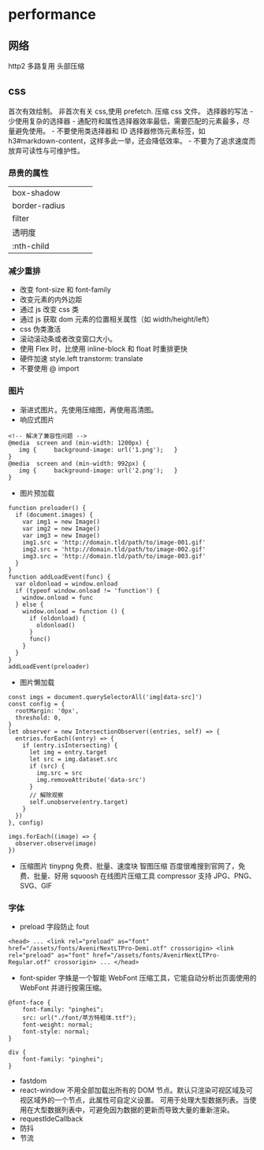 # performance

## 网络

http2 多路复用
头部压缩

## css

首次有效绘制。
非首次有关 css,使用 prefetch.
压缩 css 文件。
选择器的写法 - 少使用复杂的选择器 - 通配符和属性选择器效率最低，需要匹配的元素最多，尽量避免使用。 - 不要使用类选择器和 ID 选择器修饰元素标签，如 h3#markdown-content，这样多此一举，还会降低效率。 - 不要为了追求速度而放弃可读性与可维护性。

### 昂贵的属性

|               |     |     |     |
| ------------- | --- | --- | --- |
| box-shadow    |     |     |     |
| border-radius |     |     |     |
| filter        |     |     |     |
| 透明度        |     |     |     |
| :nth-child    |     |     |     |

### 减少重排

- 改变 font-size 和 font-family
- 改变元素的内外边距
- 通过 js 改变 css 类
- 通过 js 获取 dom 元素的位置相关属性（如 width/height/left）
- css 伪类激活
- 滚动滚动条或者改变窗口大小。
- 使用 Flex 时，比使用 inline-block 和 float 时重排更快
- 硬件加速 style.left transtorm: translate
- 不要使用 @ import

### 图片

- 渐进式图片。先使用压缩图，再使用高清图。
- 响应式图片

```
<!-- 解决了兼容性问题 -->
@media  screen and (min-width: 1200px) {
   img {     background-image: url('1.png');   }
}
@media  screen and (min-width: 992px) {
   img {     background-image: url('2.png');   }
}
```

- 图片预加载

```
function preloader() {
  if (document.images) {
    var img1 = new Image()
    var img2 = new Image()
    var img3 = new Image()
    img1.src = 'http://domain.tld/path/to/image-001.gif'
    img2.src = 'http://domain.tld/path/to/image-002.gif'
    img3.src = 'http://domain.tld/path/to/image-003.gif'
  }
}
function addLoadEvent(func) {
  var oldonload = window.onload
  if (typeof window.onload != 'function') {
    window.onload = func
  } else {
    window.onload = function () {
      if (oldonload) {
        oldonload()
      }
      func()
    }
  }
}
addLoadEvent(preloader)
```

- 图片懒加载

```
const imgs = document.querySelectorAll('img[data-src]')
const config = {
  rootMargin: '0px',
  threshold: 0,
}
let observer = new IntersectionObserver((entries, self) => {
  entries.forEach((entry) => {
    if (entry.isIntersecting) {
      let img = entry.target
      let src = img.dataset.src
      if (src) {
        img.src = src
        img.removeAttribute('data-src')
      }
      // 解除观察
      self.unobserve(entry.target)
    }
  })
}, config)

imgs.forEach((image) => {
  observer.observe(image)
})
```

- 压缩图片
  tinypng 免费、批量、速度块
  智图压缩 百度很难搜到官网了，免费、批量、好用
  squoosh 在线图片压缩工具
  compressor 支持 JPG、PNG、SVG、GIF

### 字体

- preload 字段防止 fout

```
<head> ... <link rel="preload" as="font" href="/assets/fonts/AvenirNextLTPro-Demi.otf" crossorigin> <link rel="preload" as="font" href="/assets/fonts/AvenirNextLTPro-Regular.otf" crossorigin> ... </head>
```

- font-spider
  字蛛是一个智能 WebFont 压缩工具，它能自动分析出页面使用的 WebFont 并进行按需压缩。

```
@font-face {
    font-family: "pinghei";
    src: url("./font/苹方特粗体.ttf");
    font-weight: normal;
    font-style: normal;
}

div {
    font-family: "pinghei";
}
```

- fastdom
- react-window
  不用全部加载出所有的 DOM 节点。默认只渲染可视区域及可视区域外的一个节点，此属性可自定义设置。
  可用于处理大型数据列表。当使用在大型数据列表中，可避免因为数据的更新而导致大量的重新渲染。
- requestIdeCallback
- 防抖
- 节流
